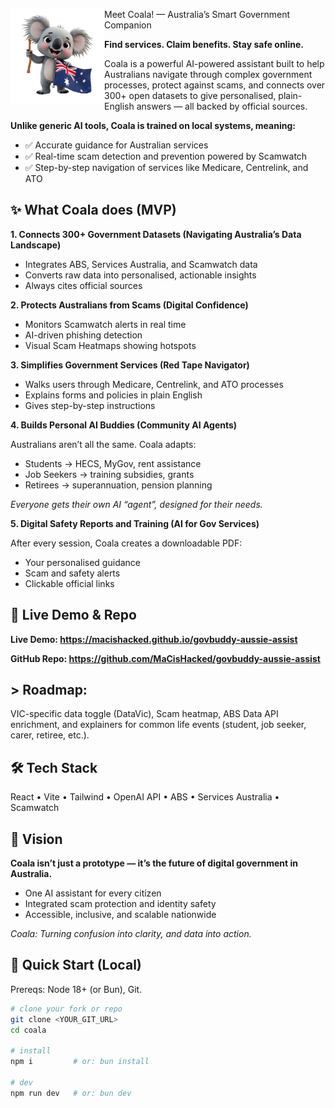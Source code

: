 <p>
  <img src="https://github.com/MaCisHacked/govbuddy-aussie-assist/blob/main/src/assets/coala-logo2.jpg" alt="Coala Logo" width="150" align ="left"/>
</p>
Meet Coala! — Australia’s Smart Government Companion

**Find services. Claim benefits. Stay safe online.**  

Coala is a powerful AI-powered assistant built to help Australians navigate through complex government processes, protect against scams, and connects over 300+ open datasets to give personalised, plain-English answers — all backed by official  sources.

**Unlike generic AI tools, Coala is trained on local systems, meaning:**
- ✅ Accurate guidance for Australian services
- ✅ Real-time scam detection and prevention powered by Scamwatch
- ✅ Step-by-step navigation of services like Medicare, Centrelink, and ATO

## ✨ What Coala does (MVP)

**1.  Connects 300+ Government Datasets (Navigating Australia’s Data Landscape)**

- Integrates ABS, Services Australia, and Scamwatch data
- Converts raw data into personalised, actionable insights
- Always cites official sources

**2. Protects Australians from Scams (Digital Confidence)**

- Monitors Scamwatch alerts in real time
- AI-driven phishing detection
- Visual Scam Heatmaps showing hotspots

**3. Simplifies Government Services (Red Tape Navigator)**

- Walks users through Medicare, Centrelink, and ATO processes
- Explains forms and policies in plain English
- Gives step-by-step instructions

**4. Builds Personal AI Buddies (Community AI Agents)**

Australians aren’t all the same. Coala adapts:

- Students → HECS, MyGov, rent assistance
- Job Seekers → training subsidies, grants
- Retirees → superannuation, pension planning

*Everyone gets their own AI “agent”, designed for their needs.*

**5. Digital Safety Reports and Training (AI for Gov Services)**

After every session, Coala creates a downloadable PDF:

- Your personalised guidance
- Scam and safety alerts
- Clickable official links


## 🔗 Live Demo & Repo

**Live Demo: https://macishacked.github.io/govbuddy-aussie-assist**

**GitHub Repo: https://github.com/MaCisHacked/govbuddy-aussie-assist**

## > Roadmap:
VIC-specific data toggle (DataVic), Scam heatmap, ABS Data API enrichment, and explainers for common life events (student, job seeker, carer, retiree, etc.).


## 🛠️ Tech Stack

React • Vite • Tailwind • OpenAI API • ABS • Services Australia • Scamwatch


## 🚀 Vision

**Coala isn’t just a prototype — it’s the future of digital government in Australia.**

- One AI assistant for every citizen
- Integrated scam protection and identity safety
- Accessible, inclusive, and scalable nationwide

*Coala: Turning confusion into clarity, and data into action.*

## 🚀 Quick Start (Local)
Prereqs: Node 18+ (or Bun), Git.

```bash
# clone your fork or repo
git clone <YOUR_GIT_URL>
cd coala

# install
npm i         # or: bun install

# dev
npm run dev   # or: bun dev
